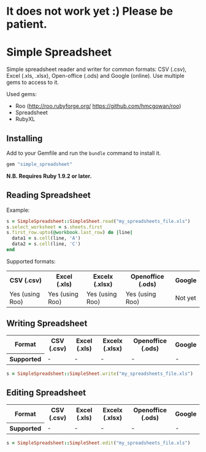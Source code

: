 # It does not work yet :) Please be patient.

# Simple Spreadsheet

Simple spreadsheet reader and writer for common formats: CSV (.csv), Excel (.xls, .xlsx), Open-office (.ods) and Google (online). Use multiple gems to access to it.

Used gems:
  * Roo (http://roo.rubyforge.org/ https://github.com/hmcgowan/roo)
  * Spreadsheet
  * RubyXL


## Installing

Add to your Gemfile and run the `bundle` command to install it.

 ```ruby
 gem "simple_spreadsheet"
 ```
**N.B. Requires Ruby 1.9.2 or later.**

## Reading Spreadsheet

Example:

```ruby
s = SimpleSpreadsheet::SimpleSheet.read("my_spreadsheets_file.xls")
s.select_worksheet = s.sheets.first
s.first_row.upto(@workbook.last_row) do |line|
  data1 = s.cell(line, 'A')
  data2 = s.cell(line, 'C')
end
```

Supported formats:

<table>
  <tr>
    <th>CSV (.csv)</th>
    <th>Excel (.xls)</th>
    <th>Excelx (.xlsx)</th>
    <th>Openoffice (.ods)</th>
    <th>Google</th>
  </tr>
  <tr>
    <td>Yes (using Roo)</td>
    <td>Yes (using Roo)</td>
    <td>Yes (using Roo)</td>
    <td>Yes (using Roo)</td>
    <td>Not yet</td>
  </tr>
</table>



## Writing Spreadsheet

<table>
  <tr>
    <th>Format</th>
    <th>CSV (.csv)</th>
    <th>Excel (.xls)</th>
    <th>Excelx (.xlsx)</th>
    <th>Openoffice (.ods)</th>
    <th>Google</th>
  </tr>
  <tr>
    <th>Supported</th>
    <td>-</td>
    <td>-</td>
    <td>-</td>
    <td>-</td>
    <td>-</td>
  </tr>
</table>

```ruby
s = SimpleSpreadsheet::SimpleSheet.write("my_spreadsheets_file.xls")
```

## Editing Spreadsheet

<table>
  <tr>
    <th>Format</th>
    <th>CSV (.csv)</th>
    <th>Excel (.xls)</th>
    <th>Excelx (.xlsx)</th>
    <th>Openoffice (.ods)</th>
    <th>Google</th>
  </tr>
  <tr>
    <th>Supported</th>
    <td>-</td>
    <td>-</td>
    <td>-</td>
    <td>-</td>
    <td>-</td>
  </tr>
</table>

```ruby
s = SimpleSpreadsheet::SimpleSheet.edit("my_spreadsheets_file.xls")
```
